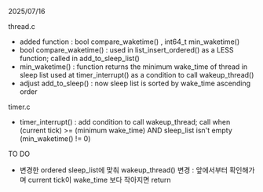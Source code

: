 2025/07/16

thread.c
 - added function : bool compare_waketime() , int64_t min_waketime()
 - bool compare_waketime() : used in list_insert_ordered() as a LESS function; called in add_to_sleep_list()
 - min_waketime() : function returns the minimum wake_time of thread in sleep list
    used at timer_interrupt() as a condition to call wakeup_thread()
 - adjust add_to_sleep() : now sleep list is sorted by wake_time ascending order

timer.c 
 
 - timer_interrupt() : add condition to call wakeup_thread; call when (current tick) >= (minimum wake_time) AND sleep_list isn't empty (min_waketime() != 0)

TO DO
 - 변경한 ordered sleep_list에 맞춰 wakeup_thread() 변경 : 앞에서부터 확인해가며 current tick이 wake_time 보다 작아지면 return

